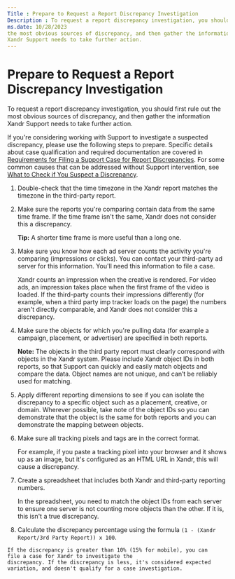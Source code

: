 ```yaml
---
Title : Prepare to Request a Report Discrepancy Investigation
Description : To request a report discrepancy investigation, you should first rule out
ms.date: 10/28/2023
the most obvious sources of discrepancy, and then gather the information
Xandr Support needs to take further action.
---
```



# Prepare to Request a Report Discrepancy Investigation



To request a report discrepancy investigation, you should first rule out
the most obvious sources of discrepancy, and then gather the information
Xandr Support needs to take further action.



If you're considering working with Support to investigate a suspected
discrepancy, please use the following steps to prepare. Specific details
about case qualification and required documentation are covered in <a
href="requirements-for-filing-a-support-case-for-report-discrepancies.md"
class="xref"
title="To file a case exploring a possible report discrepancy with Product Support, you need to gather reports, including object IDs for the relevant objects, and create a spreadsheet that shows a discrepancy greater than 10% (15% for mobile).">Requirements
for Filing a Support Case for Report Discrepancies</a>. For some common
causes that can be addressed without Support intervention, see
<a href="what-to-check-if-you-suspect-a-report-discrepancy.md"
class="xref"
title="Report discrepancies have a number of common causes. Before you begin a fuller investigation, consider common potential causes like time frames, time zone differences, measurement units, macro configuration errors, and differences in how ad servers count impressions.">What
to Check if You Suspect a Discrepancy</a>.





1.  Double-check that the time timezone in the
    Xandr report matches the timezone in the
    third-party report.
2.  Make sure the reports you're comparing contain
    data from the same time frame. If the time frame isn't the same,
    Xandr does not consider this a discrepancy.
    
    

    

    <b>Tip:</b> A shorter time frame is more
    useful than a long one.

    

    
3.  Make sure you know how each ad server counts
    the activity you're comparing (impressions or clicks). You can
    contact your third-party ad server for this information. You'll need
    this information to file a case.
    

    Xandr counts an impression when the creative
    is rendered. For video ads, an impression takes place when the first
    frame of the video is loaded. If the third-party counts their
    impressions differently (for example, when a third party imp tracker
    loads on the page) the numbers aren't directly comparable, and
    Xandr does not consider this a discrepancy.

    
4.  Make sure the objects for which you're pulling
    data (for example a campaign, placement, or advertiser) are
    specified in both reports. 
    

    

    <b>Note:</b> The objects in the third
    party report must clearly correspond with objects in the
    Xandr system. Please include
    Xandr object IDs in both reports, so that
    Support can quickly and easily match objects and compare the data.
    Object names are not unique, and can’t be reliably used for
    matching.

    

    
5.  Apply different reporting dimensions to see if
    you can isolate the discrepancy to a specific object such as a
    placement, creative, or domain. Wherever possible, take note of the
    object IDs so you can demonstrate that the object is the same for
    both reports and you can demonstrate the mapping between
    objects.
6.  Make sure all tracking pixels and tags are in
    the correct format.
    <div class="itemgroup stepxmp">

    For example, if you paste a tracking pixel into your browser and it
    shows up as an image, but it's configured as an HTML URL in
    Xandr, this will cause a discrepancy.

    
7.  Create a spreadsheet that includes both
    Xandr and third-party reporting
    numbers.
    

    In the spreadsheet, you need to match the object IDs from each
    server to ensure one server is not counting more objects than the
    other. If it is, this isn't a true discrepancy.

    
8.   Calculate the discrepancy percentage using the
    formula `(1 - (Xandr Report/3rd Party Report)) x 100`. 
    

    If the discrepancy is greater than 10% (15% for mobile), you can
    file a case for Xandr to investigate the
    discrepancy. If the discrepancy is less, it's considered expected
    variation, and doesn't qualify for a case investigation.

    






